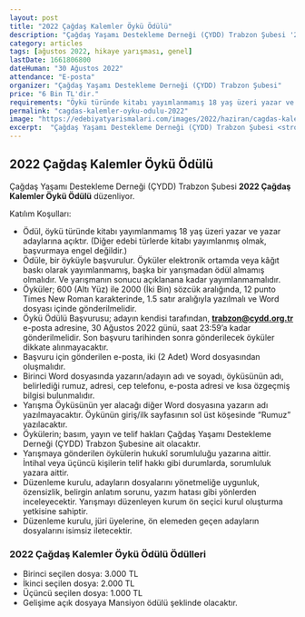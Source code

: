 ```yaml
---
layout: post
title: "2022 Çağdaş Kalemler Öykü Ödülü"
description: "Çağdaş Yaşamı Destekleme Derneği (ÇYDD) Trabzon Şubesi '2022 Çağdaş Kalemler Öykü Ödülü' düzenliyor."
category: articles
tags: [ağustos 2022, hikaye yarışması, genel]
lastDate: 1661806800
dateHuman: "30 Ağustos 2022"
attendance: "E-posta"
organizer: "Çağdaş Yaşamı Destekleme Derneği (ÇYDD) Trabzon Şubesi"
price: "6 Bin TL'dir."
requirements: "Öykü türünde kitabı yayımlanmamış 18 yaş üzeri yazar ve yazar adayları katılabilir."
permalink: "cagdas-kalemler-oyku-odulu-2022"
image: "https://edebiyatyarismalari.com/images/2022/haziran/cagdas-kalemler-oyku-odulu.jpg"
excerpt:  "Çağdaş Yaşamı Destekleme Derneği (ÇYDD) Trabzon Şubesi <strong> 2022 Çağdaş Kalemler Öykü Ödülü </strong> düzenliyor."
---
```


## 2022 Çağdaş Kalemler Öykü Ödülü
Çağdaş Yaşamı Destekleme Derneği (ÇYDD) Trabzon Şubesi **2022 Çağdaş Kalemler Öykü Ödülü** düzenliyor.  

Katılım Koşulları:
- Ödül, öykü türünde kitabı yayımlanmamış 18 yaş üzeri yazar ve yazar adaylarına açıktır. (Diğer edebi türlerde kitabı yayımlanmış olmak, başvurmaya engel değildir.)
- Ödüle, bir öyküyle başvurulur. Öyküler elektronik ortamda veya kâğıt baskı olarak yayımlanmamış, başka bir yarışmadan ödül almamış olmalıdır. Ve yarışmanın sonucu açıklanana kadar yayımlanmamalıdır.
- Öyküler; 600 (Altı Yüz) ile 2000 (İki Bin) sözcük aralığında, 12 punto Times New Roman karakterinde, 1.5 satır aralığıyla yazılmalı ve Word dosyası içinde gönderilmelidir.
- Öykü Ödülü Başvurusu; adayın kendisi tarafından, **trabzon@cydd.org.tr** e-posta adresine, 30 Ağustos 2022 günü, saat 23:59’a kadar gönderilmelidir. Son başvuru tarihinden sonra gönderilecek öyküler dikkate alınmayacaktır.
- Başvuru için gönderilen e-posta, iki (2 Adet) Word dosyasından oluşmalıdır.
- Birinci Word dosyasında yazarın/adayın adı ve soyadı, öyküsünün adı, belirlediği rumuz, adresi, cep telefonu, e-posta adresi ve kısa özgeçmiş bilgisi bulunmalıdır.
- Yarışma Öyküsünün yer alacağı diğer Word dosyasına yazarın adı yazılmayacaktır. Öykünün giriş/ilk sayfasının sol üst köşesinde “Rumuz” yazılacaktır.
- Öykülerin; basım, yayın ve telif hakları Çağdaş Yaşamı Destekleme Derneği (ÇYDD) Trabzon Şubesine ait olacaktır.
- Yarışmaya gönderilen öykülerin hukukî sorumluluğu yazarına aittir. İntihal veya üçüncü kişilerin telif hakkı gibi durumlarda, sorumluluk yazara aittir.
- Düzenleme kurulu, adayların dosyalarını yönetmeliğe uygunluk, özensizlik, belirgin anlatım sorunu, yazım hatası gibi yönlerden inceleyecektir. Yarışmayı düzenleyen kurum ön seçici kurul oluşturma yetkisine sahiptir.
- Düzenleme kurulu, jüri üyelerine, ön elemeden geçen adayların dosyalarını isimsiz iletecektir.


### 2022 Çağdaş Kalemler Öykü Ödülü Ödülleri
- Birinci seçilen dosya: 3.000 TL
- İkinci seçilen dosya: 2.000 TL
- Üçüncü seçilen dosya: 1.000 TL
- Gelişime açık dosyaya Mansiyon ödülü şeklinde olacaktır.